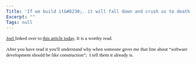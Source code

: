 ```yaml
---
Title: 'If we build it&#8230;. it will fall down and crush us to death.'
Excerpt: ""
Tags: null
---
```

<p><a href="http://www.joelonsoftware.com"><font face=Verdana size=2>Joel </font></a><font face=Verdana size=2>linked over to </font><a href="http://www.poppendieck.com/construction.htm"><font face=Verdana size=2>this article today</font></a><font face=Verdana size=2>. It is a worthy read.</font></p>
<p><font face=Verdana size=2>After you have read it you'll understand why when someone gives me that line about &#8220;software development should be like construction&#8221;;&nbsp;&nbsp;I tell them it already is.</font></p>